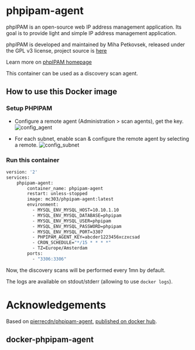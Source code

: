 # phpipam-agent

phpIPAM is an open-source web IP address management application. Its goal is to provide light and simple IP address management application.

phpIPAM is developed and maintained by Miha Petkovsek, released under the GPL v3 license, project source is [here](https://github.com/phpipam/phpipam-agent)

Learn more on [phpIPAM homepage](http://phpipam.net)

This container can be used as a discovery scan agent.

## How to use this Docker image

### Setup PHPIPAM

* Configure a remote agent (Administration > scan agents), get the key.
![config_agent](https://user-images.githubusercontent.com/4225738/45190599-0b799000-b23f-11e8-9e41-fb993606264d.png)

* For each subnet, enable scan & configure the remote agent by selecting a remote.
![config_subnet](https://user-images.githubusercontent.com/4225738/45190619-2ba94f00-b23f-11e8-9e45-b5e721c63d70.png)

### Run this container

```bash
version: '2'
services:
    phpipam-agent:
        container_name: phpipam-agent
        restart: unless-stopped
        image: mc303/phpipam-agent:latest
        environment:
          - MYSQL_ENV_MYSQL_HOST=10.10.1.10
          - MYSQL_ENV_MYSQL_DATABASE=phpipam
          - MYSQL_ENV_MYSQL_USER=phpipam
          - MYSQL_ENV_MYSQL_PASSWORD=phpipam
          - MYSQL_ENV_MYSQL_PORT=3307
          - PHPIPAM_AGENT_KEY=abcder1223456xczxcsad
          - CRON_SCHEDULE="*/15 * * * *"
          - TZ=Europe/Amsterdam    
        ports:
          - "3306:3306"
```

Now, the discovery scans will be performed every 1mn by default.

The logs are available on stdout/stderr (allowing to use `docker logs`).

# Acknowledgements

Based on [pierrecdn/phpipam-agent](https://github.com/pierrecdn/phpipam-agent), [published on docker hub](https://hub.docker.com/r/pierrecdn/phpipam-agent).


## docker-phpipam-agent
